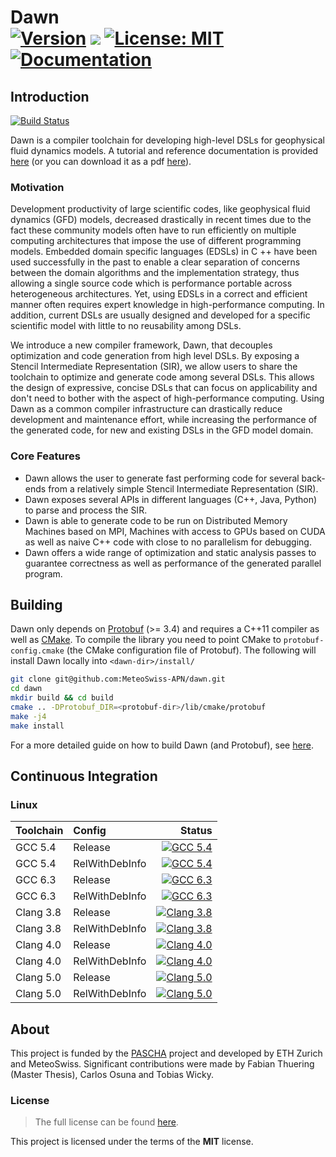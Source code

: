 Dawn <br/> <a target="_blank" href="http://semver.org">![Version][Version.Badge]</a> <a href='http://jenkins-mch.cscs.ch/job/dawn'><img src='http://jenkins-mch.cscs.ch/job/dawn/badge/icon'></a> <a target="_blank" href="https://opensource.org/licenses/MIT">![License: MIT][MIT.License]</a> <a target="_blank" href="https://MeteoSwiss-APN.github.io/dawn">![Documentation][Documentation.Badge]</a>
====

## Introduction

[![Build Status](http://jenkins-mch.cscs.ch/view/PASCHA/job/clang-gridtools/badge/icon)](http://jenkins-mch.cscs.ch/view/PASCHA/job/clang-gridtools/)

Dawn is a compiler toolchain for developing high-level DSLs for geophysical fluid dynamics models. A tutorial and reference documentation is provided [here](https://MeteoSwiss-APN.github.io/dawn) (or you can download it as a pdf [here](https://github.com/MeteoSwiss-APN/dawn/raw/gh-pages/dawn.pdf)).

### Motivation

Development productivity of large scientific codes, like geophysical fluid dynamics (GFD) models, decreased drastically in recent times due to the fact these community models often have to run efficiently on multiple computing architectures that impose the use of different programming models.
Embedded domain specific languages (EDSLs) in C ++ have been used successfully in the past to enable a clear separation of concerns between the domain algorithms and the implementation strategy, thus allowing a single source code which is performance portable across heterogeneous architectures.
Yet, using EDSLs in a correct and efficient manner often requires expert knowledge in high-performance computing.
In addition, current DSLs are usually designed and developed for a specific scientific model with little to no reusability among DSLs.

We introduce a new compiler framework, Dawn, that decouples optimization and code generation from high level DSLs.
By exposing a Stencil Intermediate Representation (SIR), we allow users to share the toolchain to optimize and generate code among several DSLs.
This allows the design of expressive, concise DSLs that can focus on applicability and don't need to bother with the aspect of high-performance computing.
Using Dawn as a common compiler infrastructure can drastically reduce development and maintenance effort, while increasing the performance of the generated code, for new and existing DSLs in the GFD model domain.

### Core Features

* Dawn allows the user to generate fast performing code for several back-ends from a relatively simple Stencil Intermediate Representation (SIR).
* Dawn exposes several APIs in different languages (C++, Java, Python) to parse and process the SIR. 
* Dawn is able to generate code to be run on Distributed Memory Machines based on MPI, Machines with access to GPUs based on CUDA as well as naive C++ code with close to no parallelism for debugging.
* Dawn offers a wide range of optimization and static analysis passes to guarantee correctness as well as performance of the generated parallel program.

## Building

Dawn only depends on [Protobuf](https://developers.google.com/protocol-buffers/) (>= 3.4) and requires a C++11 compiler as well as [CMake](https://cmake.org/). To compile the library you need to point CMake to `protobuf-config.cmake` (the CMake configuration file of Protobuf). The following will install Dawn locally into `<dawn-dir>/install/` 

```bash
git clone git@github.com:MeteoSwiss-APN/dawn.git
cd dawn
mkdir build && cd build
cmake .. -DProtobuf_DIR=<protobuf-dir>/lib/cmake/protobuf
make -j4
make install
```

For a more detailed guide on how to build Dawn (and Protobuf), see [here](https://MeteoSwiss-APN.github.io/dawn/basics.html).

## Continuous Integration

### Linux
|  Toolchain   | Config         |                                                     Status                                                   |
|:-------------|:---------------|-------------------------------------------------------------------------------------------------------------:|
| GCC 5.4      | Release        |  <a target="_blank" href="https://travis-ci.org/MeteoSwiss-APN/dawn">![GCC 5.4][GCC_54_Release.Badge]</a>          |
| GCC 5.4      | RelWithDebInfo |  <a target="_blank" href="https://travis-ci.org/MeteoSwiss-APN/dawn">![GCC 5.4][GCC_54_RelWithDebInfo.Badge]</a>   |
| GCC 6.3      | Release        |  <a target="_blank" href="https://travis-ci.org/MeteoSwiss-APN/dawn">![GCC 6.3][GCC_63_Release.Badge]</a>          |
| GCC 6.3      | RelWithDebInfo |  <a target="_blank" href="https://travis-ci.org/MeteoSwiss-APN/dawn">![GCC 6.3][GCC_63_RelWithDebInfo.Badge]</a>   |
| Clang 3.8    | Release        |  <a target="_blank" href="https://travis-ci.org/MeteoSwiss-APN/dawn">![Clang 3.8][Clang_38_Release.Badge]</a>        |
| Clang 3.8    | RelWithDebInfo |  <a target="_blank" href="https://travis-ci.org/MeteoSwiss-APN/dawn">![Clang 3.8][Clang_38_RelWithDebInfo.Badge]</a> |
| Clang 4.0    | Release        |  <a target="_blank" href="https://travis-ci.org/MeteoSwiss-APN/dawn">![Clang 4.0][Clang_40_Release.Badge]</a>        |
| Clang 4.0    | RelWithDebInfo |  <a target="_blank" href="https://travis-ci.org/MeteoSwiss-APN/dawn">![Clang 4.0][Clang_40_RelWithDebInfo.Badge]</a> |
| Clang 5.0    | Release        |  <a target="_blank" href="https://travis-ci.org/MeteoSwiss-APN/dawn">![Clang 5.0][Clang_50_Release.Badge]</a>        |
| Clang 5.0    | RelWithDebInfo |  <a target="_blank" href="https://travis-ci.org/MeteoSwiss-APN/dawn">![Clang 5.0][Clang_50_RelWithDebInfo.Badge]</a> |

## About

This project is funded by the [PASCHA](http://www.pasc-ch.org/projects/2017-2020/pascha) project and developed by ETH Zurich and MeteoSwiss.
Significant contributions were made by Fabian Thuering (Master Thesis), Carlos Osuna and Tobias Wicky. 

### License

> The full license can be found [here](https://opensource.org/licenses/MIT).

This project is licensed under the terms of the **MIT** license.

<!-- Links -->
[TravisCI]: https://travis-ci.org/MeteoSwiss-APN/dawn
[TravisCI.Badge]: https://travis-ci.org/MeteoSwiss-APN/dawn.svg?branch=master
[Documentation.Badge]: https://img.shields.io/badge/documentation-link-blue.svg
[MIT.License]: https://img.shields.io/badge/License-MIT-blue.svg
[Version.Badge]: https://badge.fury.io/gh/MeteoSwiss-APN%2Fdawn.svg
[GCC_54_Release.Badge]: https://travis-matrix-badges.herokuapp.com/repos/MeteoSwiss-APN/dawn/branches/master/3
[GCC_54_RelWithDebInfo.Badge]: https://travis-matrix-badges.herokuapp.com/repos/MeteoSwiss-APN/dawn/branches/master/4
[GCC_63_Release.Badge]: https://travis-matrix-badges.herokuapp.com/repos/MeteoSwiss-APN/dawn/branches/master/5
[GCC_63_RelWithDebInfo.Badge]: https://travis-matrix-badges.herokuapp.com/repos/MeteoSwiss-APN/dawn/branches/master/6
[Clang_38_Release.Badge]: https://travis-matrix-badges.herokuapp.com/repos/MeteoSwiss-APN/dawn/branches/master/7
[Clang_38_RelWithDebInfo.Badge]: https://travis-matrix-badges.herokuapp.com/repos/MeteoSwiss-APN/dawn/branches/master/8
[Clang_40_Release.Badge]: https://travis-matrix-badges.herokuapp.com/repos/MeteoSwiss-APN/dawn/branches/master/9
[Clang_40_RelWithDebInfo.Badge]: https://travis-matrix-badges.herokuapp.com/repos/MeteoSwiss-APN/dawn/branches/master/10
[Clang_50_Release.Badge]: https://travis-matrix-badges.herokuapp.com/repos/MeteoSwiss-APN/dawn/branches/master/11
[Clang_50_RelWithDebInfo.Badge]: https://travis-matrix-badges.herokuapp.com/repos/MeteoSwiss-APN/dawn/branches/master/12
